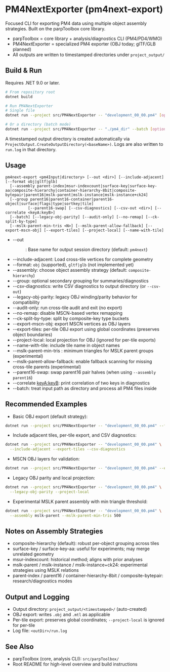 # PM4NextExporter (pm4next-export)

Focused CLI for exporting PM4 data using multiple object assembly strategies. Built on the parpToolbox core library.

- parpToolbox = core library + analysis/diagnostics CLI (PM4/PD4/WMO)
- PM4NextExporter = specialized PM4 exporter (OBJ today; glTF/GLB planned)
- All outputs are written to timestamped directories under `project_output/`

## Build & Run

Requires .NET 9.0 or later.

```bash
# From repository root
dotnet build

# Run PM4NextExporter
# Single file
dotnet run --project src/PM4NextExporter -- "development_00_00.pm4" [options]

# Or a directory (batch mode)
dotnet run --project src/PM4NextExporter -- "./pm4_dir" --batch [options]
```

A timestamped output directory is created automatically via `ProjectOutput.CreateOutputDirectory(<baseName>)`.
Logs are also written to `run.log` in that directory.

## Usage

```
pm4next-export <pm4Input|directory> [--out <dir>] [--include-adjacent] [--format obj|gltf|glb]
  [--assembly parent-index|msur-indexcount|surface-key|surface-key-aa|composite-hierarchy|container-hierarchy-8bit|composite-bytepair|parent16|mslk-parent|mslk-instance|mslk-instance+ck24]
  [--group parent16|parent16-container|parent16-object|surface|flags|type|sortkey|tile]
          [--parent16-swap] [--csv-diagnostics] [--csv-out <dir>] [--correlate <keyA:keyB>]
  [--batch] [--legacy-obj-parity] [--audit-only] [--no-remap] [--ck-split-by-type]
  [--mslk-parent-min-tris <N>] [--mslk-parent-allow-fallback] [--export-mscn-obj] [--export-tiles] [--project-local] [--name-with-tile]
```

- --out <dir>: Base name for output session directory (default: `pm4next`)
- --include-adjacent: Load cross-tile vertices for complete geometry
- --format: `obj` (supported), `gltf|glb` (not implemented yet)
- --assembly: choose object assembly strategy (default: `composite-hierarchy`)
- --group: optional secondary grouping for summaries/diagnostics
- --csv-diagnostics: write CSV diagnostics to output directory (or `--csv-out`)
- --legacy-obj-parity: legacy OBJ winding/parity behavior for compatibility
- --audit-only: run cross-tile audit and exit (no export)
- --no-remap: disable MSCN-based vertex remapping
- --ck-split-by-type: split by composite-key type buckets
- --export-mscn-obj: export MSCN vertices as OBJ layers
- --export-tiles: per-tile OBJ export using global coordinates (preserves object boundaries)
- --project-local: local projection for OBJ (ignored for per-tile exports)
- --name-with-tile: include tile name in object names
- --mslk-parent-min-tris <N>: minimum triangles for MSLK parent groups (experimental)
- --mslk-parent-allow-fallback: enable fallback scanning for missing cross-tile parents (experimental)
- --parent16-swap: swap parent16 pair halves (when using `--assembly parent16`)
- --correlate <keyA:keyB>: print correlation of two keys in diagnostics
- --batch: treat input path as directory and process all PM4 files inside

## Recommended Examples

- Basic OBJ export (default strategy):
```bash
dotnet run --project src/PM4NextExporter -- "development_00_00.pm4" --format obj
```

- Include adjacent tiles, per-tile export, and CSV diagnostics:
```bash
dotnet run --project src/PM4NextExporter -- "development_00_00.pm4" \
  --include-adjacent --export-tiles --csv-diagnostics
```

- MSCN OBJ layers for validation:
```bash
dotnet run --project src/PM4NextExporter -- "development_00_00.pm4" --export-mscn-obj
```

- Legacy OBJ parity and local projection:
```bash
dotnet run --project src/PM4NextExporter -- "development_00_00.pm4" \
  --legacy-obj-parity --project-local
```

- Experimental MSLK parent assembly with min triangle threshold:
```bash
dotnet run --project src/PM4NextExporter -- "development_00_00.pm4" \
  --assembly mslk-parent --mslk-parent-min-tris 500
```

## Notes on Assembly Strategies

- composite-hierarchy (default): robust per-object grouping across tiles
- surface-key / surface-key-aa: useful for experiments; may merge unrelated geometry
- msur-indexcount: historical method; aligns with prior analyses
- mslk-parent / mslk-instance / mslk-instance+ck24: experimental strategies using MSLK relations
- parent-index / parent16 / container-hierarchy-8bit / composite-bytepair: research/diagnostics modes

## Output and Logging

- Output directory: `project_output/<timestamped>/` (auto-created)
- OBJ export: writes `.obj` and `.mtl` as applicable
- Per-tile export: preserves global coordinates; `--project-local` is ignored for per-tile
- Log file: `<outDir>/run.log`

## See Also

- parpToolbox (core, analysis CLI): `src/parpToolbox/`
- Root README for high-level overview and build instructions
